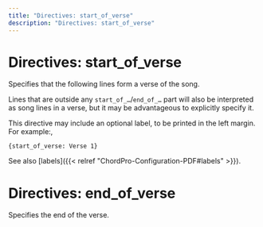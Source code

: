```yaml
---
title: "Directives: start_of_verse"
description: "Directives: start_of_verse"
---
```


# Directives: start_of_verse

Specifies that the following lines form a verse of the song.

Lines that are outside any `start_of_…`/`end_of_…` part will also be interpreted as song lines in a verse, but it may be advantageous to explicitly specify it.

This directive may include an optional label, to be printed in the
left margin. For example:,

    {start_of_verse: Verse 1}

See also [labels]({{< relref "ChordPro-Configuration-PDF#labels" >}}).

# Directives: end_of_verse

Specifies the end of the verse.

